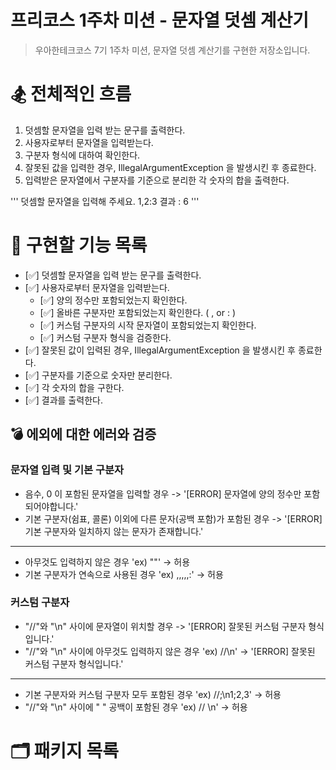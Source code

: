 # 프리코스 1주차 미션 - 문자열 덧셈 계산기

> 우아한테크코스 7기 1주차 미션, 문자열 덧셈 계산기를 구현한 저장소입니다.

# 🏂 전체적인 흐름
1. 덧셈할 문자열을 입력 받는 문구를 출력한다.
2. 사용자로부터 문자열을 입력받는다.
3. 구분자 형식에 대하여 확인한다.
5. 잘못된 값을 입력한 경우, IllegalArgumentException 을 발생시킨 후 종료한다.
6. 입력받은 문자열에서 구분자를 기준으로 분리한 각 숫자의 합을 출력한다.

'''
덧셈할 문자열을 입력해 주세요.
1,2:3
결과 : 6
'''

# 🔧 구현할 기능 목록

- [✅] 덧셈할 문자열을 입력 받는 문구를 출력한다.
- [✅] 사용자로부터 문자열을 입력받는다.
    - [✅] 양의 정수만 포함되었는지 확인한다.
    - [✅] 올바른 구분자만 포함되었는지 확인한다. ( , or : )
    - [✅] 커스텀 구분자의 시작 문자열이 포함되었는지 확인한다. 
    - [✅] 커스텀 구분자 형식을 검증한다.
- [✅] 잘못된 값이 입력된 경우, IllegalArgumentException 을 발생시킨 후 종료한다.
- [✅] 구분자를 기준으로 숫자만 분리한다.
- [✅] 각 숫자의 합을 구한다.
- [✅] 결과를 출력한다.


## 💣 에외에 대한 에러와 검증

### 문자열 입력 및 기본 구분자
- 음수, 0 이 포함된 문자열을 입력할 경우 -> '[ERROR] 문자열에 양의 정수만 포함되어야합니다.'
- 기본 구분자(쉼표, 콜론) 이외에 다른 문자(공백 포함)가 포함된 경우 -> '[ERROR] 기본 구분자와 일치하지 않는 문자가 존재합니다.'
---
- 아무것도 입력하지 않은 경우 'ex) ""' -> 허용
- 기본 구분자가 연속으로 사용된 경우 'ex) ,,,,,:' -> 허용

### 커스텀 구분자
- "//"와 "\n" 사이에 문자열이 위치할 경우 -> '[ERROR] 잘못된 커스텀 구분자 형식입니다.'
- "//"와 "\n" 사이에 아무것도 입력하지 않은 경우 'ex) //\n' -> '[ERROR] 잘못된 커스텀 구분자 형식입니다.'
---
- 기본 구분자와 커스텀 구분자 모두 포함된 경우 'ex) //;\n1;2,3' -> 허용
- "//"와 "\n" 사이에 " " 공백이 포함된 경우 'ex) // \n' -> 허용

# 🗂️ 패키지 목록


